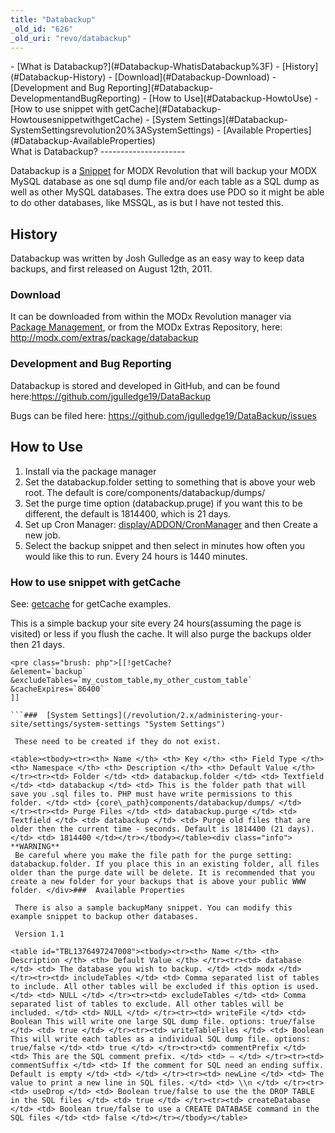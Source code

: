 ```yaml
---
title: "Databackup"
_old_id: "626"
_old_uri: "revo/databackup"
---
```


<div>- [What is Databackup?](#Databackup-WhatisDatabackup%3F)
- [History](#Databackup-History)
  - [Download](#Databackup-Download)
  - [Development and Bug Reporting](#Databackup-DevelopmentandBugReporting)
- [How to Use](#Databackup-HowtoUse)
  - [How to use snippet with getCache](#Databackup-HowtousesnippetwithgetCache)
  - [System Settings](#Databackup-SystemSettingsrevolution20%3ASystemSettings)
  - [Available Properties](#Databackup-AvailableProperties)

</div> What is Databackup? 
---------------------

 Databackup is a [Snippet](/revolution/2.x/developing-in-modx/basic-development/snippets "Snippets") for MODX Revolution that will backup your MODX MySQL database as one sql dump file and/or each table as a SQL dump as well as other MySQL databases. The extra does use PDO so it might be able to do other databases, like MSSQL, as is but I have not tested this.

 History 
---------

 Databackup was written by Josh Gulledge as an easy way to keep data backups, and first released on August 12th, 2011.

###  Download 

 It can be downloaded from within the MODx Revolution manager via [Package Management](/revolution/2.x/developing-in-modx/advanced-development/package-management "Package Management"), or from the MODx Extras Repository, here: <http://modx.com/extras/package/databackup>

###  Development and Bug Reporting 

 Databackup is stored and developed in GitHub, and can be found here:<https://github.com/jgulledge19/DataBackup>

 Bugs can be filed here: <https://github.com/jgulledge19/DataBackup/issues>

 How to Use 
------------

1. Install via the package manager
2. Set the databackup.folder setting to something that is above your web root. The default is core/components/databackup/dumps/
3. Set the purge time option (databackup.pruge) if you want this to be different, the default is 1814400, which is 21 days.
4. Set up Cron Manager: [display/ADDON/CronManager](/extras/revo/cronmanager) and then Create a new job.
5. Select the backup snippet and then select in minutes how often you would like this to run. Every 24 hours is 1440 minutes.

###  How to use snippet with getCache 

 See: [getcache](http://www.jasoncoward.com/technology/2010/10/simple-content-caching-with-getcache.html) for getCache examples.

 This is a simple backup your site every 24 hours(assuming the page is visited) or less if you flush the cache. It will also purge the backups older then 21 days.

```
<pre class="brush: php">[[!getCache?
&element=`backup`
&excludeTables=`my_custom_table,my_other_custom_table`
&cacheExpires=`86400`
]]

```###  [System Settings](/revolution/2.x/administering-your-site/settings/system-settings "System Settings")

 These need to be created if they do not exist.

<table><tbody><tr><th> Name </th> <th> Key </th> <th> Field Type </th> <th> Namespace </th> <th> Description </th> <th> Default Value </th> </tr><tr><td> Folder </td> <td> databackup.folder </td> <td> Textfield </td> <td> databackup </td> <td> This is the folder path that will save you .sql files to. PHP must have write permissions to this folder. </td> <td> {core\_path}components/databackup/dumps/ </td> </tr><tr><td> Purge Files </td> <td> databackup.purge </td> <td> Textfield </td> <td> databackup </td> <td> Purge old files that are older then the current time - seconds. Default is 1814400 (21 days). </td> <td> 1814400 </td></tr></tbody></table><div class="info"> **WARNING**   
 Be careful where you make the file path for the purge setting: databackup.folder. If you place this in an existing folder, all files older than the purge date will be delete. It is recommended that you create a new folder for your backups that is above your public WWW folder. </div>###  Available Properties 

 There is also a sample backupMany snippet. You can modify this example snippet to backup other databases.

 Version 1.1

<table id="TBL1376497247008"><tbody><tr><th> Name </th> <th> Description </th> <th> Default Value </th> </tr><tr><td> database </td> <td> The database you wish to backup. </td> <td> modx </td> </tr><tr><td> includeTables </td> <td> Comma separated list of tables to include. All other tables will be excluded if this option is used. </td> <td> NULL </td> </tr><tr><td> excludeTables </td> <td> Comma separated list of tables to exclude. All other tables will be included. </td> <td> NULL </td> </tr><tr><td> writeFile </td> <td> Boolean This will write one large SQL dump file. options: true/false </td> <td> true </td> </tr><tr><td> writeTableFiles </td> <td> Boolean This will write each tables as a individual SQL dump file. options: true/false </td> <td> true </td> </tr><tr><td> commentPrefix </td> <td> This are the SQL comment prefix. </td> <td> – </td> </tr><tr><td> commentSuffix </td> <td> If the comment for SQL need an ending suffix. Default is empty </td> <td> </td> </tr><tr><td> newLine </td> <td> The value to print a new line in SQL files. </td> <td> \\n </td> </tr><tr><td> useDrop </td> <td> Boolean true/false to use the the DROP TABLE in the SQL files </td> <td> true </td> </tr><tr><td> createDatabase </td> <td> Boolean true/false to use a CREATE DATABASE command in the SQL files </td> <td> false </td></tr></tbody></table>